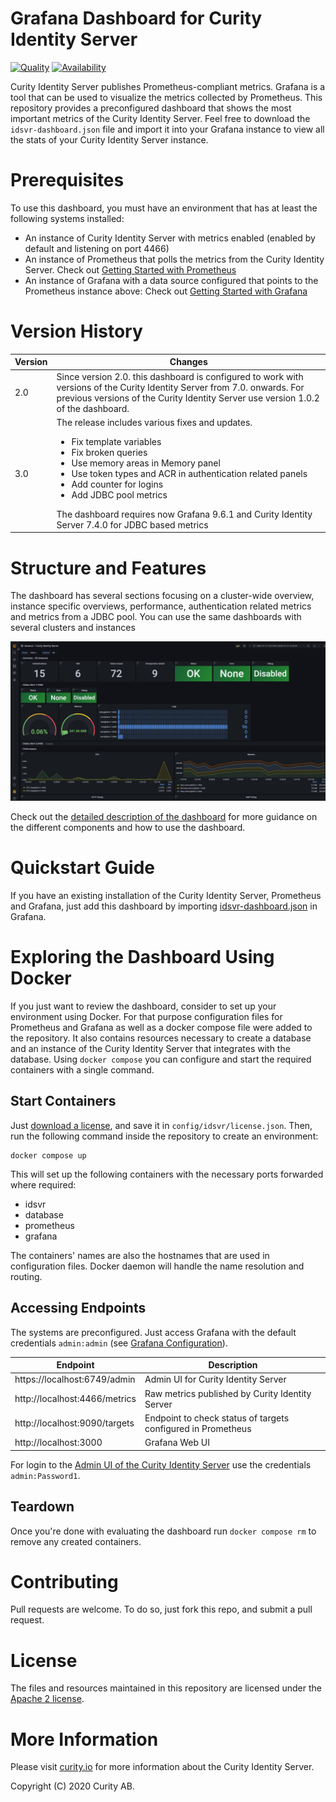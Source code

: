 # Grafana Dashboard for Curity Identity Server

[![Quality](https://img.shields.io/badge/quality-production-green)](https://curity.io/resources/code-examples/status/)
[![Availability](https://img.shields.io/badge/availability-binary-blue)](https://curity.io/resources/code-examples/status/)

Curity Identity Server publishes Prometheus-compliant metrics. Grafana is a tool that can be used to visualize the metrics collected by Prometheus.
This repository provides a preconfigured dashboard that shows the most important metrics of the Curity Identity Server. Feel free to download the `idsvr-dashboard.json` file and import it into your Grafana instance to view all the stats of your Curity Identity Server instance.

# Prerequisites

To use this dashboard, you must have an environment that has at least the following systems installed:

* An instance of Curity Identity Server with metrics enabled (enabled by default and listening on port 4466)
* An instance of Prometheus that polls the metrics from the Curity Identity Server.
Check out [Getting Started with Prometheus](https://prometheus.io/docs/prometheus/latest/getting_started/)
* An instance of Grafana with a data source configured that points to the Prometheus instance above:
Check out [Getting Started with Grafana](https://grafana.com/docs/grafana/latest/guides/getting_started/)

# Version History

| Version | Changes |
|---------|---------|
| 2.0     | Since version 2.0. this dashboard is configured to work with versions of the Curity Identity Server from 7.0. onwards. For previous versions of the Curity Identity Server use version 1.0.2 of the dashboard. |
| 3.0     | The release includes various fixes and updates. <br/> <ul> <li>Fix template variables</li><li>Fix broken queries</li><li>Use memory areas in Memory panel</li> <li>Use token types and ACR in authentication related panels</li><li>Add counter for logins</li><li>Add JDBC pool metrics</li></ul> The dashboard requires now Grafana 9.6.1 and Curity Identity Server 7.4.0 for JDBC based metrics |

# Structure and Features

The dashboard has several sections focusing on a cluster-wide overview, instance specific overviews, performance, authentication related metrics and metrics from a JDBC pool. You can use the same dashboards with several clusters and instances

![Screenshot of the Grafana Dashboard](screenshots/screenshot1.png)

Check out the [detailed description of the dashboard](https://curity.io/resources/learn/grafana-dashboard/) for more guidance on the different components and how to use the dashboard.

# Quickstart Guide

If you have an existing installation of the Curity Identity Server, Prometheus and Grafana, just add this dashboard by importing [idsvr-dashboard.json](idsvr-dashboard.json) in Grafana.


# Exploring the Dashboard Using Docker

If you just want to review the dashboard, consider to set up your environment using Docker. For that purpose configuration files for Prometheus and Grafana as well as a docker compose file were added to the repository. It also contains resources necessary to create a database and an instance of the Curity Identity Server that integrates with the database. Using `docker compose` you can configure and start the required containers with a single command.

## Start Containers

Just [download a license](https://developer.curity.io/licenses), and save it in `config/idsvr/license.json`. Then, run the following command inside the repository to create an environment:

```
docker compose up
```

This will set up the following containers with the necessary ports forwarded where required:

* idsvr
* database
* prometheus
* grafana

The containers' names are also the hostnames that are used in configuration files. Docker daemon will handle the name resolution and routing.

## Accessing Endpoints

The systems are preconfigured. Just access Grafana with the default credentials `admin:admin` (see [Grafana Configuration](https://grafana.com/docs/grafana/latest/installation/configuration/#admin-user)).

| Endpoint                       | Description                                                  |
|--------------------------------|--------------------------------------------------------------|
| https://localhost:6749/admin   | Admin UI for Curity Identity Server                          |
| http://localhost:4466/metrics  | Raw metrics published by Curity Identity Server              |
| http://localhost:9090/targets  | Endpoint to check status of targets configured in Prometheus |
| http://localhost:3000          | Grafana Web UI                                               |


For login to the [Admin UI of the Curity Identity Server](https://localhost:6749/admin) use the credentials `admin:Password1`.

## Teardown

Once you're done with evaluating the dashboard run `docker compose rm` to remove any created containers.

# Contributing

Pull requests are welcome. To do so, just fork this repo, and submit a pull request.

# License

The files and resources maintained in this repository are licensed under the [Apache 2 license](LICENSE).

# More Information

Please visit [curity.io](https://curity.io/) for more information about the Curity Identity Server.

Copyright (C) 2020 Curity AB.
